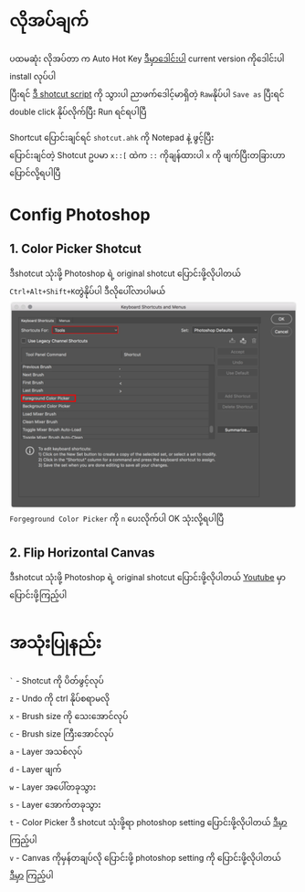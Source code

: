 # လိုအပ်ချက်

ပထမဆုံး လိုအပ်တာ က Auto Hot Key [ဒီမှာဒေါင်းပါ](https://www.autohotkey.com/) current version ကိုဒေါင်းပါ  
install လုပ်ပါ  
ပြီးရင် [ဒီ shotcut script](https://github.com/yoshiro456/my-photoshop-ahk/blob/main/shotcut.ahk) ကို သွားပါ ညာဖက်ဒေါင့်မာရှိတဲ့ `Raw`နိုပ်ပါ `Save as` ပြီးရင် double click နိုပ်လိုက်ပြီး Run ရင်ရပါပြီ

Shortcut ပြောင်းချင်ရင် `shotcut.ahk` ကို Notepad နဲ့ ဖွင့်ပြီး  
ပြောင်းချင်တဲ့ Shotcut ဥပမာ `x::[` ထဲက `::` ကိုချန်ထားပါ `x` ကို ဖျက်ပြီးတခြားဟာပြောင်လို့ရပါပြီ

# Config Photoshop
## 1. Color Picker Shotcut  
ဒီshotcut သုံးဖို့ Photoshop ရဲ့ original shotcut ပြောင်းဖို့လိုပါတယ်
`Ctrl+Alt+Shift+K`တွဲနိုပ်ပါ ဒီလိုပေါ်လာပါမယ်
![img](./foreground-color-picker.png)  
`Forgeground Color Picker` ကို `n` ပေးလိုက်ပါ OK သုံးလို့ရပါပြီ
## 2. Flip Horizontal Canvas
ဒီshotcut သုံးဖို့ Photoshop ရဲ့ original shotcut ပြောင်းဖို့လိုပါတယ်
[Youtube](https://www.youtube.com/watch?v=HJDgXd6IDZE) မှာ ပြောင်းဖို့ကြည့်ပါ


# အသုံးပြုနည်း

`` ` `` - Shotcut ကို ပိတ်ဖွင့်လုပ်  
`z` - Undo ကို ctrl နိုပ်စရာမလို  
`x` - Brush size ကို သေးအောင်လုပ်  
`c` - Brush size ကြီးအောင်လုပ်  
`a` - Layer အသစ်လုပ်  
`d` - Layer ဖျက်  
`w` - Layer အပေါ်တခုသွား  
`s` - Layer အောက်တခုသွား  
`t` - Color Picker ဒီ shotcut သုံးဖို့ရာ photoshop setting ပြောင်းဖို့လိုပါတယ် [ဒီမှာ](#1-color-picker) ကြည့်ပါ  
`v` - Canvas ကိုမှန်တချပ်လို ပြောင်းဖို့ photoshop setting ကို ပြောင်းဖို့လိုပါတယ် [ဒီမှာ](#2-config-photoshop) ကြည့်ပါ
